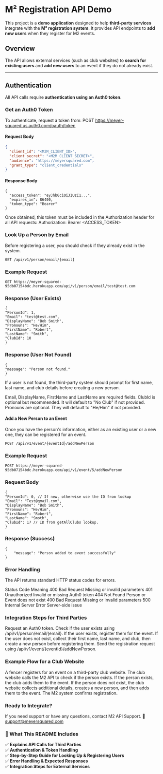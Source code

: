 # M² Registration API Demo

This project is a **demo application** designed to help **third-party services** integrate with the **M² registration system**. It provides API endpoints to **add new users** when they register for M2 events.

## Overview
The API allows external services (such as club websites) to **search for existing users** and **add new users** to an event if they do not already exist.

---
## Authentication

All API calls require **authentication using an Auth0 token**.

### **Get an Auth0 Token**
To authenticate, request a token from:
POST https://meyer-squared.us.auth0.com/oauth/token
#### **Request Body**
```json
{
  "client_id": "<M2M_CLIENT_ID>",
  "client_secret": "<M2M_CLIENT_SECRET>",
  "audience": "https://meyersquared.com",
  "grant_type": "client_credentials"
}
```
#### **Response Body**
```
{
  "access_token": "eyJhbGciOiJIUzI1...",
  "expires_in": 86400,
  "token_type": "Bearer"
}
```

Once obtained, this token must be included in the Authorization header for all API requests:
Authorization: Bearer <ACCESS_TOKEN>

### **Look Up a Person by Email**
Before registering a user, you should check if they already exist in the system.

```
GET /api/v1/person/email/{email}
```

### **Example Request**
```
GET https://meyer-squared-95db07154bdc.herokuapp.com/api/v1/person/email/test@test.com
```
### Response (User Exists)
```
{
"PersonId": 1,
"Email": "test@test.com",
"DisplayName": "Bob Smith",
"Pronouns": "He/Him",
"FirstName": "Robert",
"LastName": "Smith",
"ClubId": 10
}
```

### **Response (User Not Found)**
```
{
"message": "Person not found."
}
```
If a user is not found, the third-party system should prompt for first name, last name, and club details before creating a new person.

Email, DisplayName, FirstName and LastName are required fields.
ClubId is optional but recommended. It will default to "No Club" if not provided.
Pronouns are optional. They will default to "He/Him" if not provided.


#### **Add a New Person to an Event**
Once you have the person's information, either as an existing user or a new one, they can be registered for an event.

```
POST /api/v1/event/{eventId}/addNewPerson
```

### **Example Request**
```
POST https://meyer-squared-95db07154bdc.herokuapp.com/api/v1/event/5/addNewPerson
```

### **Request Body**
```
{
"PersonId": 0, // If new, otherwise use the ID from lookup
"Email": "Test@gmail.com",
"DisplayName": "Bob Smith",
"Pronouns": "He/Him",
"FirstName": "Robert",
"LastName": "Smoth",
"ClubId": 17 // ID from getAllClubs lookup. 
}
```

### **Response (Success)**
```
{
    "message": "Person added to event successfully"
}
```

### **Error Handling**
The API returns standard HTTP status codes for errors.

Status Code	Meaning
400 Bad Request	Missing or invalid parameters
401 Unauthorized	Invalid or missing Auth0 token
404 Not Found	Person or Event does not exist
400 Bad Request	Missing or invalid parameters
500 Internal Server Error	Server-side issue


### **Integration Steps for Third Parties**
Request an Auth0 token.
Check if the user exists using /api/v1/person/email/{email}.
If the user exists, register them for the event.
If the user does not exist, collect their first name, last name, and club, then create a new person before registering them.
Send the registration request using /api/v1/event/{eventId}/addNewPerson.


### **Example Flow for a Club Website**
A fencer registers for an event on a third-party club website.
The club website calls the M2 API to check if the person exists.
If the person exists, the club adds them to the event.
If the person does not exist, the club website collects additional details, creates a new person, and then adds them to the event.
The M2 system confirms registration.

### **Ready to Integrate?**
If you need support or have any questions, contact M2 API Support.
📧 support@meyersquared.com


### **📌 What This README Includes**
✅ **Explains API Calls for Third Parties**  
✅ **Authentication & Token Handling**  
✅ **Step-by-Step Guide for Looking Up & Registering Users**  
✅ **Error Handling & Expected Responses**  
✅ **Integration Steps for External Services**
